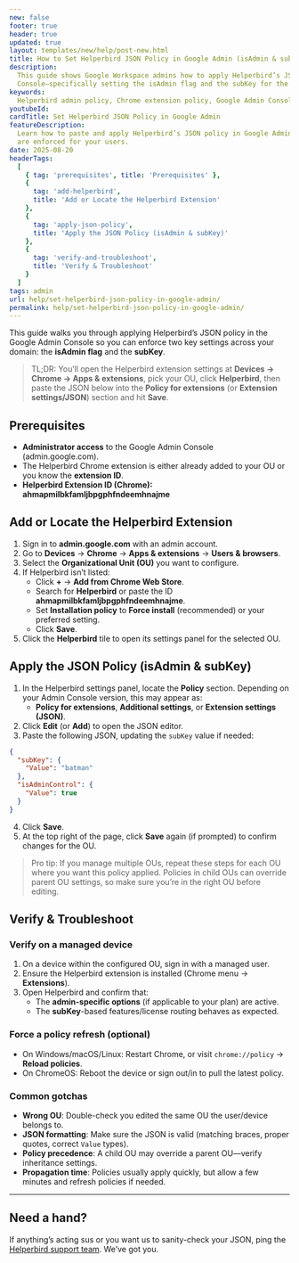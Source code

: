 ```yaml
---
new: false
footer: true
header: true
updated: true
layout: templates/new/help/post-new.html
title: How to Set Helperbird JSON Policy in Google Admin (isAdmin & subKey)
description:
  This guide shows Google Workspace admins how to apply Helperbird’s JSON policy in the Google Admin
  Console—specifically setting the isAdmin flag and the subKey for the Helperbird Chrome extension.
keywords:
  Helperbird admin policy, Chrome extension policy, Google Admin Console, JSON policy, Helperbird isAdmin, Helperbird subKey, Chrome app extension settings, Chrome policy JSON
youtubeId:
cardTitle: Set Helperbird JSON Policy in Google Admin
featureDescription:
  Learn how to paste and apply Helperbird’s JSON policy in Google Admin so the isAdmin flag and subKey
  are enforced for your users.
date: 2025-08-20
headerTags:
  [
    { tag: 'prerequisites', title: 'Prerequisites' },
    {
      tag: 'add-helperbird',
      title: 'Add or Locate the Helperbird Extension'
    },
    {
      tag: 'apply-json-policy',
      title: 'Apply the JSON Policy (isAdmin & subKey)'
    },
    {
      tag: 'verify-and-troubleshoot',
      title: 'Verify & Troubleshoot'
    }
  ]
tags: admin
url: help/set-helperbird-json-policy-in-google-admin/
permalink: help/set-helperbird-json-policy-in-google-admin/
---
```


This guide walks you through applying Helperbird’s JSON policy in the Google Admin Console so you can enforce two key settings across your domain: the **isAdmin flag** and the **subKey**.

> TL;DR: You’ll open the Helperbird extension settings at **Devices → Chrome → Apps & extensions**, pick your OU, click **Helperbird**, then paste the JSON below into the **Policy for extensions** (or **Extension settings/JSON**) section and hit **Save**.

## Prerequisites

- **Administrator access** to the Google Admin Console (admin.google.com).
- The Helperbird Chrome extension is either already added to your OU or you know the **extension ID**.
- **Helperbird Extension ID (Chrome):** **ahmapmilbkfamljbpgphfndeemhnajme**

## Add or Locate the Helperbird Extension

1. Sign in to **admin.google.com** with an admin account.  
2. Go to **Devices** → **Chrome** → **Apps & extensions** → **Users & browsers**.  
3. Select the **Organizational Unit (OU)** you want to configure.  
4. If Helperbird isn’t listed:
   - Click **+** → **Add from Chrome Web Store**.
   - Search for **Helperbird** or paste the ID **ahmapmilbkfamljbpgphfndeemhnajme**.
   - Set **Installation policy** to **Force install** (recommended) or your preferred setting.
   - Click **Save**.
5. Click the **Helperbird** tile to open its settings panel for the selected OU.

## Apply the JSON Policy (isAdmin & subKey)

1. In the Helperbird settings panel, locate the **Policy** section. Depending on your Admin Console version, this may appear as:
   - **Policy for extensions**, **Additional settings**, or **Extension settings (JSON)**.
2. Click **Edit** (or **Add**) to open the JSON editor.
3. Paste the following JSON, updating the `subKey` value if needed:

```json
{
  "subKey": {
    "Value": "batman"
  },
  "isAdminControl": {
    "Value": true
  }
}
```

4. Click **Save**.
5. At the top right of the page, click **Save** again (if prompted) to confirm changes for the OU.

> Pro tip: If you manage multiple OUs, repeat these steps for each OU where you want this policy applied. Policies in child OUs can override parent OU settings, so make sure you’re in the right OU before editing.

## Verify & Troubleshoot

### Verify on a managed device
1. On a device within the configured OU, sign in with a managed user.  
2. Ensure the Helperbird extension is installed (Chrome menu → **Extensions**).  
3. Open Helperbird and confirm that:
   - The **admin-specific options** (if applicable to your plan) are active.
   - The **subKey**-based features/license routing behaves as expected.

### Force a policy refresh (optional)
- On Windows/macOS/Linux: Restart Chrome, or visit `chrome://policy` → **Reload policies**.
- On ChromeOS: Reboot the device or sign out/in to pull the latest policy.

### Common gotchas
- **Wrong OU**: Double-check you edited the same OU the user/device belongs to.  
- **JSON formatting**: Make sure the JSON is valid (matching braces, proper quotes, correct `Value` types).  
- **Policy precedence**: A child OU may override a parent OU—verify inheritance settings.  
- **Propagation time**: Policies usually apply quickly, but allow a few minutes and refresh policies if needed.

---

## Need a hand?

If anything’s acting sus or you want us to sanity-check your JSON, ping the  
[Helperbird support team](https://www.helperbird.com/support). We’ve got you.